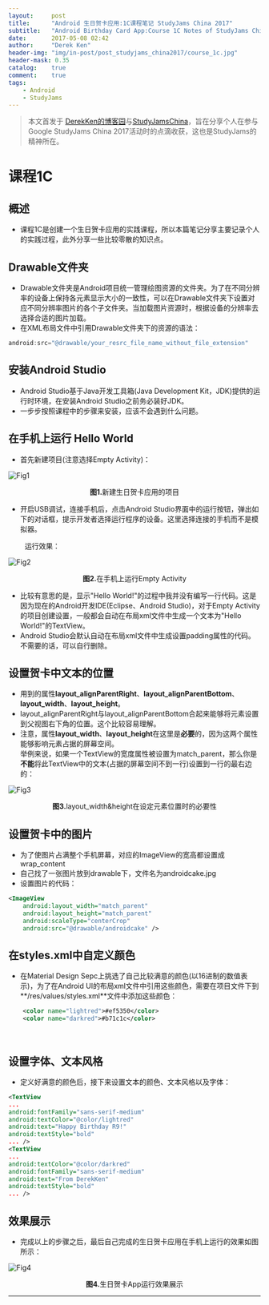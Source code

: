```yaml
---
layout:     post
title:      "Android 生日贺卡应用:1C课程笔记 StudyJams China 2017"
subtitle:   "Android Birthday Card App:Course 1C Notes of StudyJams China 2017"
date:       2017-05-08 02:42
author:     "Derek Ken"
header-img: "img/in-post/post_studyjams_china2017/course_1c.jpg"
header-mask: 0.35
catalog:    true
comment:    true
tags:
    - Android
    - StudyJams
---
```


> 本文首发于 [DerekKen的博客园](http://www.cnblogs.com/DerekKen/p/6822625.html)与[StudyJamsChina](http://www.studyjamscn.com/thread-20363-1-1.html)，旨在分享个人在参与Google StudyJams China 2017活动时的点滴收获，这也是StudyJams的精神所在。

# **课程1C**

## **概述**
- 课程1C是创建一个生日贺卡应用的实践课程，所以本篇笔记分享主要记录个人的实践过程，此外分享一些比较零散的知识点。

## **Drawable文件夹**
- Drawable文件夹是Android项目统一管理绘图资源的文件夹。为了在不同分辨率的设备上保持各元素显示大小的一致性，可以在Drawable文件夹下设置对应不同分辨率图片的各个子文件夹。当加载图片资源时，根据设备的分辨率去选择合适的图片加载。
- 在XML布局文件中引用Drawable文件夹下的资源的语法：

```java
android:src="@drawable/your_resrc_file_name_without_file_extension"
```

## **安装Android Studio**
- Android Studio基于Java开发工具箱(Java Development Kit，JDK)提供的运行时环境，在安装Android Studio之前务必装好JDK。
- 一步步按照课程中的步骤来安装，应该不会遇到什么问题。

## **在手机上运行 Hello World**	
- 首先新建项目(注意选择Empty Activity)：

![Fig1](http://owsep4p7v.bkt.clouddn.com/1C_1_%E6%96%B0%E5%BB%BA%E7%94%9F%E6%97%A5%E8%B4%BA%E5%8D%A1%E9%A1%B9%E7%9B%AE.png)

<div style="text-align:center"><b>图1.</b>新建生日贺卡应用的项目</div>

- 开启USB调试，连接手机后，点击Android Studio界面中的运行按钮，弹出如下的对话框，提示开发者选择运行程序的设备。这里选择连接的手机而不是模拟器。<br>

&ensp; &ensp;  &ensp; 运行效果：


![Fig2](http://owsep4p7v.bkt.clouddn.com/1C_2_%E5%9C%A8%E6%89%8B%E6%9C%BA%E4%B8%8A%E8%BF%90%E8%A1%8CHelloWorld.png)


<div style="text-align:center"><b>图2.</b>在手机上运行Empty Activity</div>


- 比较有意思的是，显示"Hello World!"的过程中我并没有编写一行代码。这是因为现在的Android开发IDE(Eclipse、Android Studio)，对于Empty Activity的项目创建设置，一般都会自动在布局xml文件中生成一个文本为"Hello World!"的TextView。
- Android Studio会默认自动在布局xml文件中生成设置padding属性的代码。不需要的话，可以自行删除。
	
## **设置贺卡中文本的位置**
- 用到的属性**layout_alignParentRight**、**layout_alignParentBottom**、**layout_width**、**layout_height**。
- layout_alignParentRight与layout_alignParentBottom合起来能够将元素设置到父视图右下角的位置。这个比较容易理解。
- 注意，属性**layout_width**、**layout_height**在这里是**必要**的，因为这两个属性能够影响元素占据的屏幕空间。<br>
举例来说，如果一个TextView的宽度属性被设置为match_parent，那么你是**不能**将此TextView中的文本(占据的屏幕空间不到一行)设置到一行的最右边的：

 ![Fig3](http://owsep4p7v.bkt.clouddn.com/1C_3_layout_width&height%E5%9C%A8%E8%AE%BE%E5%AE%9A%E5%85%83%E7%B4%A0%E4%BD%8D%E7%BD%AE%E6%97%B6%E7%9A%84%E5%BF%85%E8%A6%81%E6%80%A7.png)
<div style="text-align:center"><b>图3.</b>layout_width&height在设定元素位置时的必要性 </div>

## **设置贺卡中的图片**
- 为了使图片占满整个手机屏幕，对应的ImageView的宽高都设置成wrap_content
- 自己找了一张图片放到drawable下，文件名为androidcake.jpg
- 设置图片的代码：

```xml
<ImageView
	android:layout_width="match_parent"
	android:layout_height="match_parent"
	android:scaleType="centerCrop"
	android:src="@drawable/androidcake" />
```


## **在styles.xml中自定义颜色**
- 在Material Design Sepc上挑选了自己比较满意的颜色(以16进制的数值表示)，为了在Android UI的布局xml文件中引用这些颜色，需要在项目文件下到**/res/values/styles.xml**文件中添加这些颜色：

```xml
    <color name="lightred">#ef5350</color>
    <color name="darkred">#b71c1c</color>
```

<br>

## **设置字体、文本风格**
- 定义好满意的颜色后，接下来设置文本的颜色、文本风格以及字体：

```xml
<TextView
...
android:fontFamily="sans-serif-medium"
android:textColor="@color/lightred"
android:text="Happy Birthday R9!"
android:textStyle="bold"
... />
<TextView
...
android:textColor="@color/darkred"
android:fontFamily="sans-serif-medium"
android:text="From DerekKen"
android:textStyle="bold"
... />
```

## **效果展示**
- 完成以上的步骤之后，最后自己完成的生日贺卡应用在手机上运行的效果如图所示：
 
 ![Fig4](http://owsep4p7v.bkt.clouddn.com/1C_4_%E8%BF%90%E8%A1%8C%E6%95%88%E6%9E%9C%E5%B1%95%E7%A4%BA.jpg)

<div style="text-align:center"><b>图4.</b>生日贺卡App运行效果展示</div>

---

[1]: https://classroom.udacity.com/me "Udacity Android Courses"

[2]: https://www.studyjamscn.com/thread-20263-1-1.html "Google StudyJams China 2017"

[3]: http://www.cnblogs.com/DerekKen/p/6819390.html "DerekKen的博客园"
